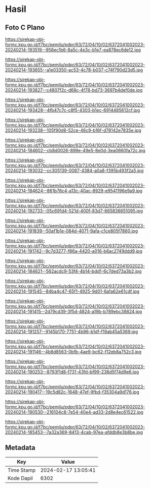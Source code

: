 # Hasil

## Foto C Plano

https://sirekap-obj-formc.kpu.go.id/f7bc/pemilu/pdpr/63/72/04/10/02/6372041002023-20240214-193519--958ec1b6-8a5c-4e3c-b1e7-ea878ec6de12.jpg

https://sirekap-obj-formc.kpu.go.id/f7bc/pemilu/pdpr/63/72/04/10/02/6372041002023-20240214-193655--a1e03350-ac53-4c78-b037-c74f790d23d5.jpg

https://sirekap-obj-formc.kpu.go.id/f7bc/pemilu/pdpr/63/72/04/10/02/6372041002023-20240214-193827--c4807f2c-d68c-4f78-bd73-3697b4def0de.jpg

https://sirekap-obj-formc.kpu.go.id/f7bc/pemilu/pdpr/63/72/04/10/02/6372041002023-20240214-193428--4fb47c7c-c8f5-4303-b1ec-6914485612cf.jpg

https://sirekap-obj-formc.kpu.go.id/f7bc/pemilu/pdpr/63/72/04/10/02/6372041002023-20240214-193238--105f90d6-52ce-46c9-b16f-d78142e7835e.jpg

https://sirekap-obj-formc.kpu.go.id/f7bc/pemilu/pdpr/63/72/04/10/02/6372041002023-20240214-184602--cb8d0026-899e-49e5-8e0d-3ea0660fa72c.jpg

https://sirekap-obj-formc.kpu.go.id/f7bc/pemilu/pdpr/63/72/04/10/02/6372041002023-20240214-193032--cc305139-0087-4384-a0a8-f395b493f2a5.jpg

https://sirekap-obj-formc.kpu.go.id/f7bc/pemilu/pdpr/63/72/04/10/02/6372041002023-20240214-184624--861b76c4-a13c-40ac-8929-e9541196e9a9.jpg

https://sirekap-obj-formc.kpu.go.id/f7bc/pemilu/pdpr/63/72/04/10/02/6372041002023-20240214-192733--05c691d4-521d-400f-83d7-665836651095.jpg

https://sirekap-obj-formc.kpu.go.id/f7bc/pemilu/pdpr/63/72/04/10/02/6372041002023-20240214-191839--50af1b1e-084d-4071-9afa-c1ce805f7860.jpg

https://sirekap-obj-formc.kpu.go.id/f7bc/pemilu/pdpr/63/72/04/10/02/6372041002023-20240214-191742--9c7d3277-f86a-4420-a016-b6ac2749ddd9.jpg

https://sirekap-obj-formc.kpu.go.id/f7bc/pemilu/pdpr/63/72/04/10/02/6372041002023-20240214-184621--562acdc9-53f4-4b14-bdd1-6c7ded73a3b2.jpg

https://sirekap-obj-formc.kpu.go.id/f7bc/pemilu/pdpr/63/72/04/10/02/6372041002023-20240214-191545--84ba4c47-65f1-4925-9d01-6afa62e61cdf.jpg

https://sirekap-obj-formc.kpu.go.id/f7bc/pemilu/pdpr/63/72/04/10/02/6372041002023-20240214-191415--2d79cd39-3f5d-4824-a19b-b789ebc38824.jpg

https://sirekap-obj-formc.kpu.go.id/f7bc/pemilu/pdpr/63/72/04/10/02/6372041002023-20240214-191257--9145b170-7751-4b96-b1df-f19ab45a5369.jpg

https://sirekap-obj-formc.kpu.go.id/f7bc/pemilu/pdpr/63/72/04/10/02/6372041002023-20240214-191146--4b8d8563-0bfb-4ae9-bc62-f12eb8a752c3.jpg

https://sirekap-obj-formc.kpu.go.id/f7bc/pemilu/pdpr/63/72/04/10/02/6372041002023-20240214-190253--8793f1d8-f731-43fd-bf99-238d5f74d9e6.jpg

https://sirekap-obj-formc.kpu.go.id/f7bc/pemilu/pdpr/63/72/04/10/02/6372041002023-20240214-190417--19c5d82c-1648-47ef-9fbd-f35304a9d176.jpg

https://sirekap-obj-formc.kpu.go.id/f7bc/pemilu/pdpr/63/72/04/10/02/6372041002023-20240214-190530--216104c8-7e54-40e4-ad33-2d8e4ec61522.jpg

https://sirekap-obj-formc.kpu.go.id/f7bc/pemilu/pdpr/63/72/04/10/02/6372041002023-20240214-185453--7a32a369-8413-4cab-97ea-afddb8e3b8be.jpg


## Metadata

| Key        | Value               |
| ---------- | ------------------- |
| Time Stamp | 2024-02-17 13:05:41 |
| Kode Dapil | 6302                |



